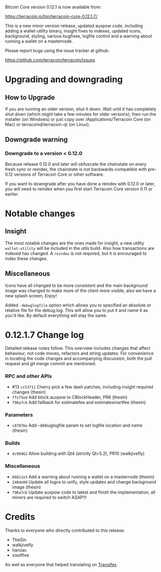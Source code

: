 Bitcoin Core version 0.12.1 is now available from:

  <https://terracoin.io/bin/terracoin-core-0.12.1.7/>

This is a new minor version release, updated auxpow code, including adding a
wallet-utility binary, insight fixes to indexes, updated icons, background,
styling, various bugfixes, logfile control and a warning about running a
wallet on a masternode.

Please report bugs using the issue tracker at github:

  <https://github.com/terracoin/terracoin/issues>

Upgrading and downgrading
=========================

How to Upgrade
--------------

If you are running an older version, shut it down. Wait until it has completely
shut down (which might take a few minutes for older versions), then run the
installer (on Windows) or just copy over /Applications/Terracoin Core (on Mac)
or terracoind/terracoin-qt (on Linux).

Downgrade warning
-----------------

### Downgrade to a version < 0.12.0

Because release 0.12.0 and later will obfuscate the chainstate on every
fresh sync or reindex, the chainstate is not backwards-compatible with
pre-0.12 versions of Terracoin Core or other software.

If you want to downgrade after you have done a reindex with 0.12.0 or later,
you will need to reindex when you first start Terracoin Core version 0.11 or
earlier.

Notable changes
===============

Insight
-------

The most notable changes are the ones made for insight, a new utility
`wallet-utility` will be included in the utils build.  Also how transactions
are indexed has changed.  A `reindex` is not required, but it is encouraged to
index these changes.

Miscellaneous
-------------

Icons have all changed to be more consistent and the main background image was
changed to make more of the client more visible, also we have a new splash
screen, Enjoy!

Added `-debuglogfile` option which allows you to specified an absolute or
relative file for the debug.log.  This will allow you to put it and name it as
you'd like.  By default everything will stay the same.

0.12.1.7 Change log
===================

Detailed release notes follow. This overview includes changes that affect
behaviour, not code moves, refactors and string updates. For convenience in
locating the code changes and accompanying discussion, both the pull request and
git merge commit are mentioned.

### RPC and other APIs
- #13 `cc53711` Cherry pick a few dash patches, including insight required changes (thesin)
- `ffs75ed` Add block.auxpow to CBlockHeader, PR6 (thesin)
- `f96a7cb` Add fallback for estimatefee and estimatesmartfee (thesin)

### Parameters
- `c87876e` Add -debuglogfile param to set logfile location and name (thesin)

### Builds
- `dc99462` Allow building with Qt4 (strictly Qt<5.2), PR10 (walkjivefly)

### Miscellaneous
- `66811e3` Add a warning about running a wallet on a masternode (thesin)
- `240de00` Update all logos to unify, style updates and change background image (thesin)
- `f96a7cb` Update auxpow code to latest and finish the implementation, all miners are required to switch ASAP!!!

Credits
=======

Thanks to everyone who directly contributed to this release:

- TheSin
- walkjivefly
- hanzac
- sixoffive

As well as everyone that helped translating on [Transifex](https://www.transifex.com/projects/p/terracoin/).
